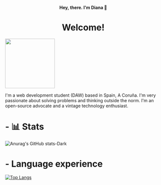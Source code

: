 
<h4 align="center"> Hey, there. I'm Diana 👋</h4>
<h1 align="center"> Welcome!  </h1>

<img src="https://user-images.githubusercontent.com/61323569/227301889-48af5266-af16-4aed-9e32-273a50ad71ab.png" height=160 margin-left=10%>

I'm a web development student (DAW) based in Spain, A Coruña. I'm very passionate about solving problems and thinking outside the norm. I'm an open-source advocate and a vintage technology enthusiast. 

<h1> - 📊 Stats</h1>

<!-- DARK MODE -->
![Anurag's GitHub stats-Dark](https://github-readme-stats.vercel.app/api?username=noihirsch&show_icons=true&theme=vue-dark#gh-dark-mode-only)


<h1> - Language experience </h1>


<!-- DARK MODE -->

[![Top Langs](https://github-readme-stats.vercel.app/api/top-langs/?username=noihirsch&layout=compact&theme=vue-dark#gh-dark-mode-only)](https://github.com/noihirsch/github-readme-stats)



